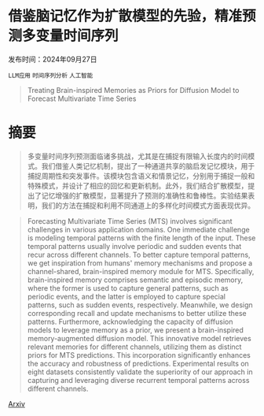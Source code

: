 # 借鉴脑记忆作为扩散模型的先验，精准预测多变量时间序列

发布时间：2024年09月27日

`LLM应用` `时间序列分析` `人工智能`

> Treating Brain-inspired Memories as Priors for Diffusion Model to Forecast Multivariate Time Series

# 摘要

> 多变量时间序列预测面临诸多挑战，尤其是在捕捉有限输入长度内的时间模式。我们借鉴人类记忆机制，提出了一种通道共享的脑启发记忆模块，用于捕捉周期性和突发事件。该模块包含语义和情景记忆，分别用于捕捉一般和特殊模式，并设计了相应的回忆和更新机制。此外，我们结合扩散模型，提出了记忆增强的扩散模型，显著提升了预测的准确性和鲁棒性。实验结果表明，我们的方法在捕捉和利用不同通道上的多样化时间模式方面表现优异。

> Forecasting Multivariate Time Series (MTS) involves significant challenges in various application domains. One immediate challenge is modeling temporal patterns with the finite length of the input. These temporal patterns usually involve periodic and sudden events that recur across different channels. To better capture temporal patterns, we get inspiration from humans' memory mechanisms and propose a channel-shared, brain-inspired memory module for MTS. Specifically, brain-inspired memory comprises semantic and episodic memory, where the former is used to capture general patterns, such as periodic events, and the latter is employed to capture special patterns, such as sudden events, respectively. Meanwhile, we design corresponding recall and update mechanisms to better utilize these patterns. Furthermore, acknowledging the capacity of diffusion models to leverage memory as a prior, we present a brain-inspired memory-augmented diffusion model. This innovative model retrieves relevant memories for different channels, utilizing them as distinct priors for MTS predictions. This incorporation significantly enhances the accuracy and robustness of predictions. Experimental results on eight datasets consistently validate the superiority of our approach in capturing and leveraging diverse recurrent temporal patterns across different channels.

[Arxiv](https://arxiv.org/abs/2409.18491)